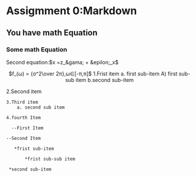 # Assigmment 0:Markdown
## You have math Equation
### Some math Equation
<p align="center">
  <div align="center>
 Frist Equeation:$Y = X&beta; + &epsilon;-y,&forall;x$
</p>
<p align="center">
  Second equation:$x =z_&gama; + &epilon;_x$
</p>
<p align="center"> 
$f_(&omega;) = {&sigma;^2\over 2&pi;},&omega;&in;[-&pi;,&pi;]$
   1.Frist item a. first sub-item A) first sub-sub item b.second sub-item 
</p>
</div>
    2.Second item 

    3.Third item
        a. second sub item 

    4.fourth Item
       
      --First Item
    
    --Second Item
       
       *frist sub-item
           
           *frist sub-sub item

     *second sub-item       


